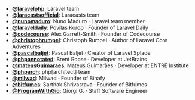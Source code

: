 - **[@laravelphp](https://www.youtube.com/@laravelphp)**: Laravel team
- **[@laracastsofficial](https://www.youtube.com/@Laracastsofficial)**: Laracasts team
- **[@nunomaduro](https://www.youtube.com/@nunomaduro)**: Nuno Maduro ‧ Laravel team member
- **[@laraveldaily](https://www.youtube.com/@LaravelDaily)**: Povilas Korop ‧ Founder of Laravel Daily
- **[@codecourse](https://www.youtube.com/@codecourse)**: Alex Garrett-Smith ‧ Founder of Codecourse
- **[@christophrumpel](https://www.youtube.com/@christophrumpel)**: Christoph Rumpel ‧ Author of Laravel Core Adventures
- **[@pascalbaljet](https://www.youtube.com/@PascalBaljet)**: Pascal Baljet ‧ Creator of Laravel Splade
- **[@phpannotated](https://www.youtube.com/@phpannotated)**: Brent Roose ‧ Developer at JetBrains
- **[@mateusGuimaraes](https://www.youtube.com/@MateusGuimaraes)**: Mateus Guimarães ‧ Developer at ENTRE Institute
- **[@phparch](https://www.youtube.com/@Phparch)**: php[architect] team
- **[@milwad](https://www.youtube.com/@milwad)**: Milwad ‧ Founder of Binafy
- **[@bitfumes](https://www.youtube.com/@Bitfumes)**: Sarthak Shrivastava ‧ Founder of Bitfumes
- **[@ProgramWithGio](https://www.youtube.com/@ProgramWithGio)**: Giorgi G. ‧ Staff Software Engineer